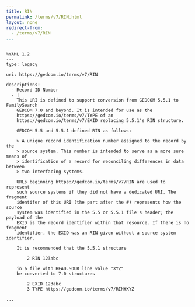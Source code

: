 ```yaml
---
title: RIN
permalink: /terms/v7/RIN.html
layout: none
redirect-from:
  - /terms/v7/RIN
...
```


```

%YAML 1.2
---
type: legacy

uri: https://gedcom.io/terms/v7/RIN

descriptions:
  - Record ID Number
  - |
    This URI is defined to support conversion from GEDCOM 5.5.1 to FamilySearch
    GEDCOM 7.0 and beyond. It is intended for use as the
    https://gedcom.io/terms/v7/TYPE of an 
    https://gedcom.io/terms/v7/EXID replacing 5.5.1's RIN structure.

    GEDCOM 5.5 and 5.5.1 defined RIN as follows:
    
    > A unique record identification number assigned to the record by the
    > source system. This number is intended to serve as a more sure means of
    > identification of a record for reconciling differences in data between
    > two interfacing systems.
    
    URLs beginning https://gedcom.io/terms/v7/RIN are used to represent
    such source systems if they did not have a dedicated URI. The fragment
    identifer of this URI (the part after the #) represents how the source
    system was identified in the 5.5 or 5.5.1 file's header; the payload of the
    EXID is the record identifier within that resource. If there is no fragment
    identifier, the EXID was an RIN given without a source system identifier.
    
    It is recommended that the 5.5.1 structure
    
        2 RIN 123abc
    
    in a file with HEAD.SOUR line value "XYZ"
    be converted to 7.0 structures
    
        2 EXID 123abc
        3 TYPE https://gedcom.io/terms/v7/RIN#XYZ

...

```
